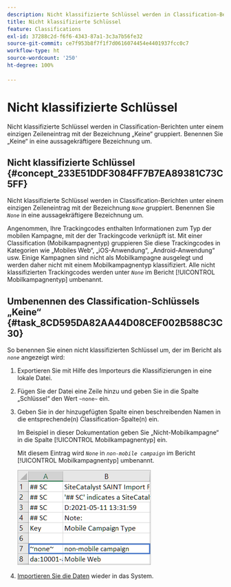 ```yaml
---
description: Nicht klassifizierte Schlüssel werden in Classification-Berichten unter einem einzigen Zeileneintrag mit der Bezeichnung „Keine“ gruppiert. Benennen Sie „Keine“ in eine aussagekräftigere Bezeichnung um.
title: Nicht klassifizierte Schlüssel
feature: Classifications
exl-id: 37288c2d-f6f6-4343-87a1-3c3a7b56fe32
source-git-commit: ce7f953b8f7f1f7d0616074454e4401937fcc0c7
workflow-type: ht
source-wordcount: '250'
ht-degree: 100%

---
```


# Nicht klassifizierte Schlüssel

Nicht klassifizierte Schlüssel werden in Classification-Berichten unter einem einzigen Zeileneintrag mit der Bezeichnung „Keine“ gruppiert. Benennen Sie „Keine“ in eine aussagekräftigere Bezeichnung um.

## Nicht klassifizierte Schlüssel {#concept_233E51DDF3084FF7B7EA89381C73C5FF}

Nicht klassifizierte Schlüssel werden in Classification-Berichten unter einem einzigen Zeileneintrag mit der Bezeichnung *`None`* gruppiert. Benennen Sie *`None`* in eine aussagekräftigere Bezeichnung um.

Angenommen, Ihre Trackingcodes enthalten Informationen zum Typ der mobilen Kampagne, mit der der Trackingcode verknüpft ist. Mit einer Classification (Mobilkampagnentyp) gruppieren Sie diese Trackingcodes in Kategorien wie „Mobiles Web“, „iOS-Anwendung“, „Android-Anwendung“ usw. Einige Kampagnen sind nicht als Mobilkampagne ausgelegt und werden daher nicht mit einem Mobilkampagnentyp klassifiziert. Alle nicht klassifizierten Trackingcodes werden unter  *`None`* im Bericht [!UICONTROL Mobilkampagnentyp] umbenannt.

## Umbenennen des Classification-Schlüssels „Keine“  {#task_8CD595DA82AA44D08CEF002B588C3C30}

<!-- 

t_rename_classification_none.xml

 -->

So benennen Sie einen nicht klassifizierten Schlüssel um, der im Bericht als *`none`* angezeigt wird:

1. Exportieren Sie mit Hilfe des Importeurs die Klassifizierungen in eine lokale Datei.
1. Fügen Sie der Datei eine Zeile hinzu und geben Sie in die Spalte „Schlüssel“ den Wert `~none~` ein.
1. Geben Sie in der hinzugefügten Spalte einen beschreibenden Namen in die entsprechende(n) Classification-Spalte(n) ein.

   Im Beispiel in dieser Dokumentation geben Sie „Nicht-Mobilkampagne“ in die Spalte [!UICONTROL Mobilkampagnentyp] ein.

   Mit diesem Eintrag wird  *`None`* in *`non-mobile campaign`* im Bericht [!UICONTROL Mobilkampagnentyp] umbenannt.

   ![Beispiel eines nicht klassifizierten Schlüssels](/help/components/classifications/importer/assets/non-classified-key.png)

1. [Importieren Sie die Daten](/help/components/classifications/importer/import-file.md) wieder in das System.
